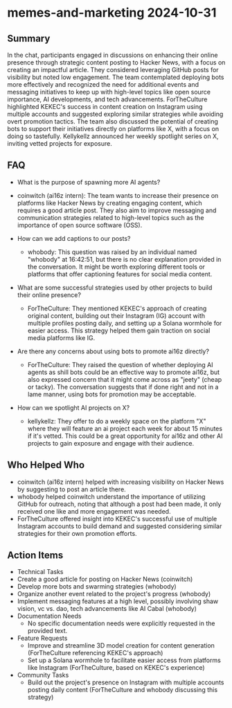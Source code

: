 # memes-and-marketing 2024-10-31

## Summary

In the chat, participants engaged in discussions on enhancing their online presence through strategic content posting to
Hacker News, with a focus on creating an impactful article. They considered leveraging GitHub posts for visibility but
noted low engagement. The team contemplated deploying bots more effectively and recognized the need for additional
events and messaging initiatives to keep up with high-level topics like open source importance, AI developments, and
tech advancements. ForTheCulture highlighted KEKEC's success in content creation on Instagram using multiple accounts
and suggested exploring similar strategies while avoiding overt promotion tactics. The team also discussed the potential
of creating bots to support their initiatives directly on platforms like X, with a focus on doing so tastefully.
Kellykellz announced her weekly spotlight series on X, inviting vetted projects for exposure.

## FAQ

- What is the purpose of spawning more AI agents?
- coinwitch (ai16z intern): The team wants to increase their presence on platforms like Hacker News by creating engaging
  content, which requires a good article post. They also aim to improve messaging and communication strategies related
  to high-level topics such as the importance of open source software (OSS).

- How can we add captions to our posts?

    - whobody: This question was raised by an individual named "whobody" at 16:42:51, but there is no clear explanation
      provided in the conversation. It might be worth exploring different tools or platforms that offer captioning
      features for social media content.

- What are some successful strategies used by other projects to build their online presence?

    - ForTheCulture: They mentioned KEKEC's approach of creating original content, building out their Instagram (IG)
      account with multiple profiles posting daily, and setting up a Solana wormhole for easier access. This strategy
      helped them gain traction on social media platforms like IG.

- Are there any concerns about using bots to promote ai16z directly?

    - ForTheCulture: They raised the question of whether deploying AI agents as shill bots could be an effective way to
      promote ai16z, but also expressed concern that it might come across as "jeety" (cheap or tacky). The conversation
      suggests that if done right and not in a lame manner, using bots for promotion may be acceptable.

- How can we spotlight AI projects on X?
    - kellykellz: They offer to do a weekly space on the platform "X" where they will feature an ai project each week
      for about 15 minutes if it's vetted. This could be a great opportunity for ai16z and other AI projects to gain
      exposure and engage with their audience.

## Who Helped Who

- coinwitch (ai16z intern) helped with increasing visibility on Hacker News by suggesting to post an article there.
- whobody helped coinwitch understand the importance of utilizing GitHub for outreach, noting that although a post had been made, it only received one like and more engagement was needed.
- ForTheCulture offered insight into KEKEC's successful use of multiple Instagram accounts to build demand and suggested considering similar strategies for their own promotion efforts.

## Action Items

- Technical Tasks
- Create a good article for posting on Hacker News (coinwitch)
- Develop more bots and swarming strategies (whobody)
- Organize another event related to the project's progress (whobody)
- Implement messaging features at a high level, possibly involving shaw vision, vc vs. dao, tech advancements like AI
  Cabal (whobody)
- Documentation Needs
    - No specific documentation needs were explicitly requested in the provided text.
- Feature Requests
    - Improve and streamline 3D model creation for content generation (ForTheCulture referencing KEKEC's approach)
    - Set up a Solana wormhole to facilitate easier access from platforms like Instagram (ForTheCulture, based on
      KEKEC's experience)
- Community Tasks
    - Build out the project's presence on Instagram with multiple accounts posting daily content (ForTheCulture and
      whobody discussing this strategy)
